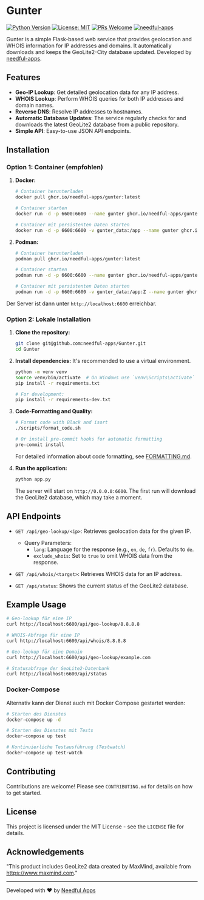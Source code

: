 # Gunter

[![Python Version](https://img.shields.io/badge/python-3.13-blue.svg)](https://www.python.org/downloads/release/python-3130/)
[![License: MIT](https://img.shields.io/badge/License-MIT-yellow.svg)](https://opensource.org/licenses/MIT)
[![PRs Welcome](https://img.shields.io/badge/PRs-welcome-brightgreen.svg)](https://makeapullrequest.com)
[![needful-apps](https://img.shields.io/badge/by-needful--apps-008080)](https://needful-apps.de)

Gunter is a simple Flask-based web service that provides geolocation and WHOIS information for IP addresses and domains. It automatically downloads and keeps the GeoLite2-City database updated. Developed by [needful-apps](https://needful-apps.de).

## Features

-   **Geo-IP Lookup**: Get detailed geolocation data for any IP address.
-   **WHOIS Lookup**: Perform WHOIS queries for both IP addresses and domain names.
-   **Reverse DNS**: Resolve IP addresses to hostnames.
-   **Automatic Database Updates**: The service regularly checks for and downloads the latest GeoLite2 database from a public repository.
-   **Simple API**: Easy-to-use JSON API endpoints.

## Installation

### Option 1: Container (empfohlen)

1. **Docker:**
   ```bash
   # Container herunterladen
   docker pull ghcr.io/needful-apps/gunter:latest
   
   # Container starten
   docker run -d -p 6600:6600 --name gunter ghcr.io/needful-apps/gunter:latest
   
   # Container mit persistenten Daten starten
   docker run -d -p 6600:6600 -v gunter_data:/app --name gunter ghcr.io/needful-apps/gunter:latest
   ```

2. **Podman:**
   ```bash
   # Container herunterladen
   podman pull ghcr.io/needful-apps/gunter:latest
   
   # Container starten
   podman run -d -p 6600:6600 --name gunter ghcr.io/needful-apps/gunter:latest
   
   # Container mit persistenten Daten starten
   podman run -d -p 6600:6600 -v gunter_data:/app:Z --name gunter ghcr.io/needful-apps/gunter:latest
   ```

Der Server ist dann unter `http://localhost:6600` erreichbar.

### Option 2: Lokale Installation

1.  **Clone the repository:**
    ```bash
    git clone git@github.com:needful-apps/Gunter.git
    cd Gunter
    ```

2.  **Install dependencies:**
    It's recommended to use a virtual environment.
    ```bash
    python -m venv venv
    source venv/bin/activate  # On Windows use `venv\Scripts\activate`
    pip install -r requirements.txt
    
    # For development:
    pip install -r requirements-dev.txt
    ```

3.  **Code-Formatting and Quality:**
    ```bash
    # Format code with Black and isort
    ./scripts/format_code.sh
    
    # Or install pre-commit hooks for automatic formatting
    pre-commit install
    ```
    For detailed information about code formatting, see [FORMATTING.md](FORMATTING.md).

4.  **Run the application:**
    ```bash
    python app.py
    ```
    The server will start on `http://0.0.0.0:6600`. The first run will download the GeoLite2 database, which may take a moment.

## API Endpoints

-   `GET /api/geo-lookup/<ip>`: Retrieves geolocation data for the given IP.
    -   Query Parameters:
        -   `lang`: Language for the response (e.g., `en`, `de`, `fr`). Defaults to `de`.
        -   `exclude_whois`: Set to `true` to omit WHOIS data from the response.

-   `GET /api/whois/<target>`: Retrieves WHOIS data for an IP address.

-   `GET /api/status`: Shows the current status of the GeoLite2 database.

## Example Usage

```bash
# Geo-lookup für eine IP
curl http://localhost:6600/api/geo-lookup/8.8.8.8

# WHOIS-Abfrage für eine IP
curl http://localhost:6600/api/whois/8.8.8.8

# Geo-lookup für eine Domain
curl http://localhost:6600/api/geo-lookup/example.com

# Statusabfrage der GeoLite2-Datenbank
curl http://localhost:6600/api/status
```

### Docker-Compose

Alternativ kann der Dienst auch mit Docker Compose gestartet werden:

```bash
# Starten des Dienstes
docker-compose up -d

# Starten des Dienstes mit Tests
docker-compose up test

# Kontinuierliche Testausführung (Testwatch)
docker-compose up test-watch
```

## Contributing

Contributions are welcome! Please see `CONTRIBUTING.md` for details on how to get started.

## License

This project is licensed under the MIT License - see the `LICENSE` file for details.

## Acknowledgements

"This product includes GeoLite2 data created by MaxMind, available from https://www.maxmind.com."

---

Developed with ❤️ by [Needful Apps](https://needful-apps.de)
